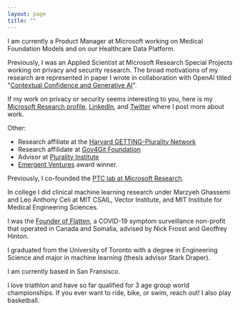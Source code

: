 ```yaml
---
layout: page
title: ""
---
```


I am currently a Product Manager at Microsoft working on Medical Foundation Models and on our Healthcare Data Platform.

Previously, I was an Applied Scientist at Microsoft Research Special Projects working on privacy and security research. The broad motivations of my research are represented in paper I wrote in collaboration with OpenAI titled "[Contextual Confidence and Generative AI](https://arxiv.org/abs/2311.01193)". 

If my work on privacy or security seems interesting to you, here is my [Microsoft Research profile](https://www.microsoft.com/en-us/research/people/shreyjain/), [LinkedIn](https://www.linkedin.com/in/shrey-j-9869b213a/), and [Twitter](https://twitter.com/shreyjaineth) where I post more about work. 

Other: 

- Research affiliate at the [Harvard GETTING-Plurality Network](https://gettingplurality.org/people/) 
- Research affilidate at [Gov4Git Foundation](https://gov4git.org/)
- Advisor at [Plurality Institute](https://www.plurality.institute/about)
- [Emergent Ventures](https://www.mercatus.org/emergent-ventures) award winner. 

Previously, I co-founded the [PTC lab at Microsoft Research](https://www.microsoft.com/en-us/research/group/plural-technology-collaboratory/). 

In college I did clinical machine learning research under Marzyeh Ghassemi and Leo Anthony Celi at MIT CSAIL,  Vector Institute, and MIT Institute for Medical Engineering Sciences. 

I was the [Founder of Flatten](https://flatten.ca/), a COVID-19 symptom surveillance non-profit that operated in Canada and Somalia, advised by Nick Frosst and Geoffrey Hinton. 

I graduated from the University of Toronto with a degree in Engineering Science and major in machine learning (thesis advisor Stark Draper). 

I am currently based in San Fransisco. 

I love triathlon and have so far qualified for 3 age group world championships. If you ever want to ride, bike, or swim, reach out! I also play basketball. 